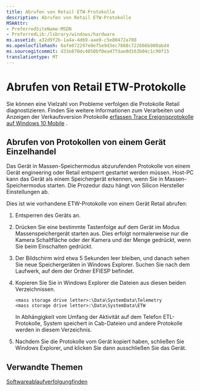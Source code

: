 ```yaml
---
title: Abrufen von Retail ETW-Protokolle
description: Abrufen von Retail ETW-Protokolle
MSHAttr:
- PreferredSiteName:MSDN
- PreferredLib:/library/windows/hardware
ms.assetid: a32d9f2b-1a4a-4d69-aae0-c5e80472a708
ms.openlocfilehash: 6afe072297e0ef5e9d3ec7888c722666b980abd4
ms.sourcegitcommit: d33e870dc4850bf0ea47fdae0d163b04c1c90f15
translationtype: MT
---
```

# <a name="retrieve-retail-etw-logs"></a>Abrufen von Retail ETW-Protokolle


Sie können eine Vielzahl von Probleme verfolgen die Protokolle Retail diagnostizieren. Finden Sie weitere Informationen zum Verarbeiten und Anzeigen der Verkaufsversion Protokolle [erfassen Trace Ereignisprotokolle auf Windows 10 Mobile](capture-event-trace-logs-on-windows-phone.md) .

## <a name="retrieving-logs-from-a-retail-device"></a>Abrufen von Protokollen von einem Gerät Einzelhandel


Das Gerät in Massen-Speichermodus abzurufenden Protokolle von einem Gerät engineering oder Retail entsperrt gestartet werden müssen. Host-PC kann das Gerät als einem Speichergerät erkennen, wenn Sie in Massen-Speichermodus starten. Die Prozedur dazu hängt von Silicon Hersteller Einstellungen ab.

Dies ist wie vorhandene ETW-Protokolle von einem Gerät Retail abrufen:

1.  Entsperren des Geräts an.

2.  Drücken Sie eine bestimmte Tastenfolge auf dem Gerät im Modus Massenspeichergerät starten aus. Dies erfolgt normalerweise nur die Kamera Schaltfläche oder der Kamera und der Menge gedrückt, wenn Sie beim Einschalten gedrückt.

3.  Der Bildschirm wird etwa 5 Sekunden leer bleiben, und danach sehen Sie neue Speichergeräten in Windows Explorer. Suchen Sie nach dem Laufwerk, auf dem der Ordner EFIESP befindet.

4.  Kopieren Sie Sie in Windows Explorer die Dateien aus diesen beiden Verzeichnissen.

    ``` syntax
    <mass storage drive letter>:\Data\SystemData\Telemetry
    <mass storage drive letter>:\Data\SystemData\ETW
    ```

    In Abhängigkeit vom Umfang der Aktivität auf dem Telefon ETL-Protokolle, System speichert in Cab-Dateien und andere Protokolle werden in diesem Verzeichnis.

5.  Nachdem Sie die Protokolle vom Gerät kopiert haben, schließen Sie Windows Explorer, und klicken Sie dann ausschließen Sie das Gerät.

## <a name="related-topics"></a>Verwandte Themen


[Softwareablaufverfolgungfinden](index.md)

 

 







